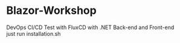 # Blazor-Workshop
DevOps CI/CD Test with FluxCD with .NET Back-end and Front-end<br>
just  run  installation.sh
